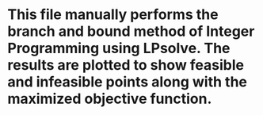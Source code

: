 # This file manually performs the branch and bound method of Integer Programming using LPsolve. The results are plotted to show feasible and infeasible points along with the maximized objective function.
